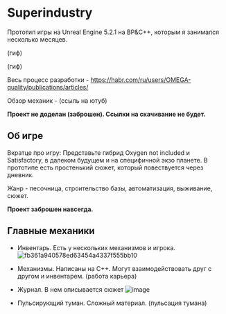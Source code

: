 # Superindustry
Прототип игры на Unreal Engine 5.2.1 на BP&C++, которым я занимался несколько месяцев. 

(гиф)

(гиф)

Весь процесс разработки - https://habr.com/ru/users/OMEGA-quality/publications/articles/

Обзор механик - (ссыль на ютуб)

**Проект не доделан (заброшен). Ссылки на скачивание не будет.**

## Об игре

Вкратце про игру: Представьте гибрид Oxygen not included и Satisfactory, в далеком будущем и на специфичной экзо планете. В прототипе есть простенький сюжет, который повествуется через дневник. 

Жанр - песочница, строительство базы, автоматизация, выживание, сюжет.

**Проект заброшен навсегда.**

## Главные механики

- Инвентарь. Есть у нескольких механизмов и игрока.
![fb361a940578ed63454a4337f555bb10](https://github.com/KachesovVadim/Superindustry/assets/142095950/8e4c95b3-bd80-4619-ab73-c985303209ed)

- Механизмы. Написаны на C++. Могут взаимодействовать друг с другом и инвентарем.
(работа карьера)

- Журнал. В нем описывается сюжет
![image](https://github.com/KachesovVadim/Superindustry/assets/142095950/02ff3d78-256b-4c53-bed8-cf0026931e01)

  
- Пульсирующий туман. Сложный материал.
(пульсация тумана)
